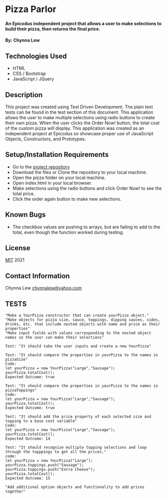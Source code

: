 # Pizza Parlor

#### An Epicodus independent project that allows a user to make selections to build their pizza, then returns the final price.

#### By: Chynna Lew

## Technologies Used

* HTML
* CSS / Bootstrap
* JavaScript / JQuery

## Description

This project was created using Test Driven Development. The plain text tests can be found in the test section of this document.
This application allows the user to make multiple selections using radio buttons to create their own pizza. When the user clicks the Order Now! button, the total cost of the custom pizza will display.
This application was created as an independent project at Epicodus so showcase proper use of JavaScript Objects, Constructors, and Prototypes.

## Setup/Installation Requirements

* Go to the [project repository](https://github.com/chynnalew/pizza)
* Download the files or Clone the repository to your local machine.
* Open the pizza folder on your local machine.
* Open index.html in your local browser.
* Make selections using the radio buttons and click Order Now! to see the total price.
* Click the order again button to make new selections.

## Known Bugs

*  The checkbox values are pushing to arrays, but are failing to add to the total, even though the function worked during testing.

## License

 [MIT](https://opensource.org/licenses/MIT) 2021
 
## Contact Information

 Chynna Lew <chynnalew@yahoo.com>

## TESTS
```
"Make a YourPizza constructor that can create yourPizza object."
"Make objects for pizza size, sauce, toppings, dipping sauces, sides, drinks, etc. that include nested objects with name and price as their properties"
"Make input fields with values corresponding to the nested object names so the user can make their selections"
```
```
Test: "It should take the user inputs and create a new YourPizza"

Test: "It should compare the properties in yourPizza to the names in pizzaSize"
Code:
let yourPizza = new YourPizza("Large","Sausage");
yourPizza.totalCost();
Expected Outcome: true

Test: "It should compare the properties in yourPizza to the names in pizzaToppings"
Code:
let yourPizza = new YourPizza("Large","Sausage");
yourPizza.totalCost();
Expected Outcome: true

Test: "It should add the price property of each selected size and topping to a base cost variable"
Code:
let yourPizza = new YourPizza("Large","Sausage");
yourPizza.totalCost();
Expected Outcome: 14

Test: "It should recognize multiple topping selections and loop through the topppings to get all the prices."
code:
let yourPizza = new YourPizza("Large");
yourPizza.toppings.push("Sausage");
yourPizza.toppings.push("Extra Cheese");
yourPizza.totalCost();
Expected Outcome: 15
```
```
"Add additional option objects and functionality to add prices together"
```




